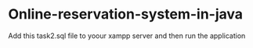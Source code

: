 # Online-reservation-system-in-java
Add this task2.sql file to yoour xampp server and then run the application
